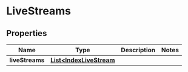 
# LiveStreams

## Properties
Name | Type | Description | Notes
------------ | ------------- | ------------- | -------------
**liveStreams** | [**List&lt;IndexLiveStream**](IndexLiveStream.md) |  | 



